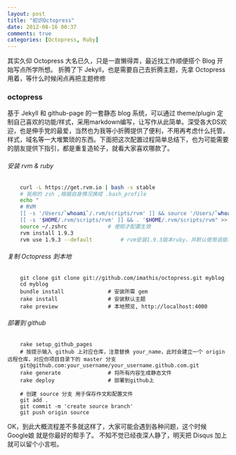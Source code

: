 ```yaml
---
layout: post
title: "初识Octopress"
date: 2012-08-16 00:37
comments: true
categories: [Octopress, Ruby]
---
```

其实久仰 Octopress 大名已久，只是一直懒得弄，最近找工作顺便搭个 Blog 开始写点所学所想。
折腾了下 Jekyll，也是需要自己去折腾主题，先拿 Octopress 用着，等什么时候闲点再把主题修修

### octopress
<!-- more -->

基于 Jekyll 和 github-page 的一套静态 blog 系统，可以通过 theme/plugin 定制自己喜欢的功能/样式，采用markdown编写，让写作从此简单。深受各大DS欢迎，也是伸手党的最爱，当然也为我等小折腾提供了便利，不用再考虑什么托管，样式，域名等一大堆繁琐的东西。下面把这次配置过程简单总结下，也为可能需要的朋友提供下指引，都是重复造轮子，就看大家喜欢哪款了。

###### 安装 rvm & ruby

```bash
    curl -L https://get.rvm.io | bash -s stable
	# 我用的 zsh ,根据自身情况换成 .bash_profile
    echo "
    # RVM
    [[ -s '/Users/`whoami`/.rvm/scripts/rvm' ]] && source '/Users/`whoami`/.rvm/scripts/rvm'
    [[ -s '$HOME/.rvm/scripts/rvm' ]] && . '$HOME/.rvm/scripts/rvm" >> ~/.zshrc
    source ~/.zshrc				# 使刚才配置生效
    rvm install 1.9.3
    rvm use 1.9.3 --default			# rvm安装1.9.3版本ruby，并默认使用该版本
```

###### 复制 Octopress 到本地

```
    git clone git clone git://github.com/imathis/octopress.git myblog
    cd myblog
    bundle install				# 安装所需 gem
    rake install				# 安装默认主题
    rake preview				# 本地预览, http://localhost:4000
```

###### 部署到 github

```
    rake setup_github_pages
	# 按提示输入 github 上对应仓库，注意替换 your_name，此时会建立一个 origin 远程仓库，对应你项目目录下的 master 分支
    git@github.com:your_username/your_username.github.com.git
    rake generate				# 将所有内容生成静态文件
    rake deploy 				# 部署到github上

    # 创建 source 分支 用于保存作文和配置文件
    git add .
    git commit -m 'create source branch'
    git push origin source
```

OK，到此大概流程差不多就这样了，大家可能会遇到各种问题，这个时候 Google娘 就是你最好的帮手了。
不知不觉已经夜深人静了，明天把 Disqus 加上就可以留个小言啦。


